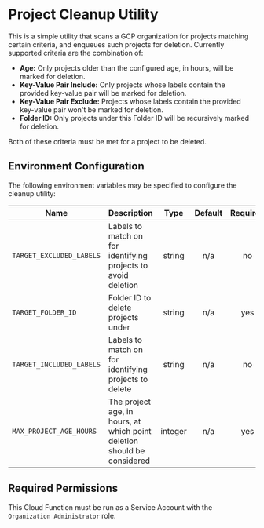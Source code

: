 # Project Cleanup Utility

This is a simple utility that scans a GCP organization for projects matching certain criteria, and enqueues such projects for deletion. Currently supported criteria are the combination of:

- **Age:** Only projects older than the configured age, in hours, will be marked for deletion.
- **Key-Value Pair Include:** Only projects whose labels contain the provided key-value pair will be marked for deletion.
- **Key-Value Pair Exclude:** Projects whose labels contain the provided key-value pair won't be marked for deletion.
- **Folder ID:** Only projects under this Folder ID will be recursively marked for deletion.

Both of these criteria must be met for a project to be deleted.

## Environment Configuration

The following environment variables may be specified to configure the cleanup utility:

| Name | Description | Type | Default | Required |
|------|-------------|:----:|:-----:|:-----:|
| `TARGET_EXCLUDED_LABELS` | Labels to match on for identifying projects to avoid deletion | string | n/a | no |
| `TARGET_FOLDER_ID` | Folder ID to delete projects under | string | n/a | yes |
| `TARGET_INCLUDED_LABELS` | Labels to match on for identifying projects to delete | string | n/a | no |
| `MAX_PROJECT_AGE_HOURS` | The project age, in hours, at which point deletion should be considered | integer | n/a | yes |

## Required Permissions

This Cloud Function must be run as a Service Account with the `Organization Administrator` role.
